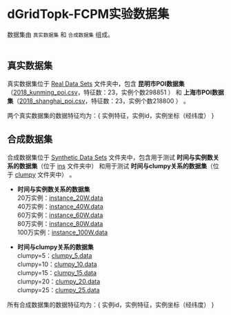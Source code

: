 dGridTopk-FCPM实验数据集<br>
======

数据集由 `真实数据集` 和 `合成数据集` 组成。<br>
<br>

真实数据集<br>
-------
真实数据集位于 [Real Data Sets](https://github.com/stykel/dGridTopk-FCPM/tree/main/Real%20Data%20Sets) 文件夹中，包含 **昆明市POI数据集**（[2018_kunming_poi.csv](https://github.com/stykel/dGridTopk-FCPM/blob/main/Real%20Data%20Sets/2018_kunming_poi.csv)，特征数：23，实例个数298851 ） 和 **上海市POI数据集**（[2018_shanghai_poi.csv](https://github.com/stykel/dGridTopk-FCPM/blob/main/Real%20Data%20Sets/2018_shanghai_poi.csv)，特征数：23，实例个数218800 ） 。
<br>

两个真实数据集的数据特征均为：{ 实例特征，实例id，实例坐标（经纬度） }

合成数据集<br>
------- 
合成数据集位于 [Synthetic Data Sets](https://github.com/stykel/dGridTopk-FCPM/tree/main/Synthetic%20Data%20Sets) 文件夹中，包含用于测试 **时间与实例数关系的数据集**（位于 [ins](https://github.com/stykel/dGridTopk-FCPM/tree/main/Synthetic%20Data%20Sets/ins) 文件夹中） 和用于测试 **时间与clumpy关系的数据集**（位于 [clumpy](https://github.com/stykel/dGridTopk-FCPM/tree/main/Synthetic%20Data%20Sets/clumpy) 文件夹中） 。
<br>

* **时间与实例数关系的数据集**<br>
  20万实例：[instance_20W.data](https://github.com/stykel/dGridTopk-FCPM/blob/main/Synthetic%20Data%20Sets/ins/instance_20W.data) <br>
  40万实例：[instance_40W.data](https://github.com/stykel/dGridTopk-FCPM/blob/main/Synthetic%20Data%20Sets/ins/instance_40W.data) <br>
  60万实例：[instance_60W.data](https://github.com/stykel/dGridTopk-FCPM/blob/main/Synthetic%20Data%20Sets/ins/instance_60W.data) <br>
  80万实例：[instance_80W.data](https://github.com/stykel/dGridTopk-FCPM/blob/main/Synthetic%20Data%20Sets/ins/instance_80W.data) <br>
  100万实例：[instance_100W.data](https://github.com/stykel/dGridTopk-FCPM/blob/main/Synthetic%20Data%20Sets/ins/instance_100W.data) <br>

* **时间与clumpy关系的数据集**<br>
  clumpy=5：[clumpy_5.data](https://github.com/stykel/dGridTopk-FCPM/blob/main/Synthetic%20Data%20Sets/clumpy/clumpy_5.data) <br>
  clumpy=10：[clumpy_10.data](https://github.com/stykel/dGridTopk-FCPM/blob/main/Synthetic%20Data%20Sets/clumpy/clumpy_10.data) <br>
  clumpy=15：[clumpy_15.data](https://github.com/stykel/dGridTopk-FCPM/blob/main/Synthetic%20Data%20Sets/clumpy/clumpy_15.data) <br>
  clumpy=20：[clumpy_20.data](https://github.com/stykel/dGridTopk-FCPM/blob/main/Synthetic%20Data%20Sets/clumpy/clumpy_20.data) <br>
  clumpy=25：[clumpy_25.data](https://github.com/stykel/dGridTopk-FCPM/blob/main/Synthetic%20Data%20Sets/clumpy/clumpy_25.data) <br>

所有合成数据集的数据特征均为：{ 实例id，实例特征，实例坐标（经纬度） }

